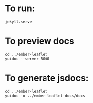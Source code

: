 # To run:

    jekyll.serve

# To preview docs

    cd ../ember-leaflet
    yuidoc --server 5000

# To generate jsdocs:

    cd ../ember-leaflet
    yuidoc -o ../ember-leaflet-docs/docs

